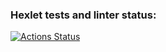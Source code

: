 ### Hexlet tests and linter status:
[![Actions Status](https://github.com/algins/frontend-project-lvl3/workflows/hexlet-check/badge.svg)](https://github.com/algins/frontend-project-lvl3/actions)